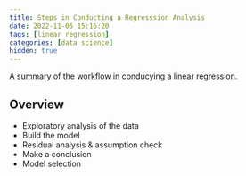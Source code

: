 ```yaml
---
title: Steps in Conducting a Regresssion Analysis
date: 2022-11-05 15:16:20
tags: [linear regression]
categories: [data science]
hidden: true
---
```


A summary of the workflow in conducying a linear regression.

## Overview

- Exploratory analysis of the data
- Build the model
- Residual analysis & assumption check
- Make a conclusion
- Model selection